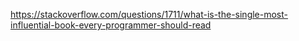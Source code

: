 https://stackoverflow.com/questions/1711/what-is-the-single-most-influential-book-every-programmer-should-read

